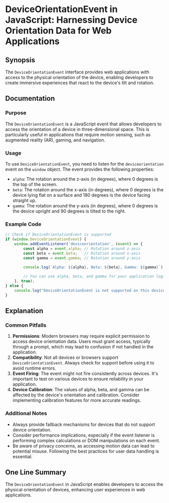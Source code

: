 <!--
Meta Description: # DeviceOrientationEvent in JavaScript: Harnessing Device Orientation Data for Web Applications ## Synopsis The `DeviceOrientationEvent` interface pro...
Meta Keywords: device, event, deviceorientationevent, degrees, orientation
-->

# DeviceOrientationEvent in JavaScript: Harnessing Device Orientation Data for Web Applications

## Synopsis
The `DeviceOrientationEvent` interface provides web applications with access to the physical orientation of the device, enabling developers to create immersive experiences that react to the device's tilt and rotation.

## Documentation
### Purpose
The `DeviceOrientationEvent` is a JavaScript event that allows developers to access the orientation of a device in three-dimensional space. This is particularly useful in applications that require motion sensing, such as augmented reality (AR), gaming, and navigation.

### Usage
To use `DeviceOrientationEvent`, you need to listen for the `deviceorientation` event on the `window` object. The event provides the following properties:
- `alpha`: The rotation around the z-axis (in degrees), where 0 degrees is the top of the screen.
- `beta`: The rotation around the x-axis (in degrees), where 0 degrees is the device lying flat on a surface and 180 degrees is the device facing straight up.
- `gamma`: The rotation around the y-axis (in degrees), where 0 degrees is the device upright and 90 degrees is tilted to the right.

### Example Code
```javascript
// Check if DeviceOrientationEvent is supported
if (window.DeviceOrientationEvent) {
    window.addEventListener('deviceorientation', (event) => {
        const alpha = event.alpha; // Rotation around z-axis
        const beta = event.beta;   // Rotation around x-axis
        const gamma = event.gamma; // Rotation around y-axis

        console.log(`Alpha: ${alpha}, Beta: ${beta}, Gamma: ${gamma}`);
        
        // You can use alpha, beta, and gamma for your application logic here
    }, true);
} else {
    console.log("DeviceOrientationEvent is not supported on this device.");
}
```

## Explanation
### Common Pitfalls
1. **Permissions**: Modern browsers may require explicit permission to access device orientation data. Users must grant access, typically through a prompt, which may lead to confusion if not handled in the application.
2. **Compatibility**: Not all devices or browsers support `DeviceOrientationEvent`. Always check for support before using it to avoid runtime errors.
3. **Event Firing**: The event might not fire consistently across devices. It's important to test on various devices to ensure reliability in your application.
4. **Device Calibration**: The values of alpha, beta, and gamma can be affected by the device's orientation and calibration. Consider implementing calibration features for more accurate readings.

### Additional Notes
- Always provide fallback mechanisms for devices that do not support device orientation.
- Consider performance implications, especially if the event listener is performing complex calculations or DOM manipulations on each event.
- Be aware of privacy concerns, as accessing motion data can lead to potential misuse. Following the best practices for user data handling is essential.

## One Line Summary
The `DeviceOrientationEvent` in JavaScript enables developers to access the physical orientation of devices, enhancing user experiences in web applications.